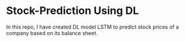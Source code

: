 # Stock-Prediction Using DL 
In this repo, I have created DL model LSTM to predict stock prices of a company based on its balance sheet.
